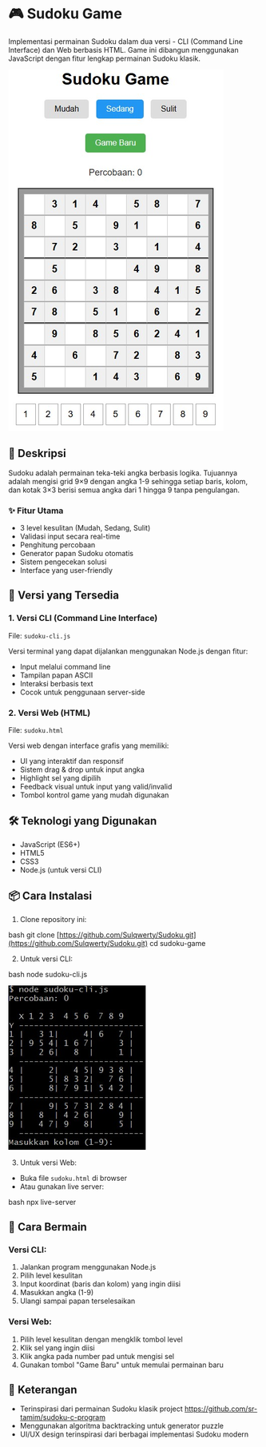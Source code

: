 # 🎮 Sudoku Game

Implementasi permainan Sudoku dalam dua versi - CLI (Command Line Interface) dan Web berbasis HTML. Game ini dibangun menggunakan JavaScript dengan fitur lengkap permainan Sudoku klasik.

![Screenshot Game Sudoku](img/sudoku_html.jpg)

## 📝 Deskripsi

Sudoku adalah permainan teka-teki angka berbasis logika. Tujuannya adalah mengisi grid 9×9 dengan angka 1-9 sehingga setiap baris, kolom, dan kotak 3×3 berisi semua angka dari 1 hingga 9 tanpa pengulangan.

### ✨ Fitur Utama

- 3 level kesulitan (Mudah, Sedang, Sulit)
- Validasi input secara real-time
- Penghitung percobaan
- Generator papan Sudoku otomatis
- Sistem pengecekan solusi
- Interface yang user-friendly

## 🚀 Versi yang Tersedia

### 1. Versi CLI (Command Line Interface)
File: `sudoku-cli.js`

Versi terminal yang dapat dijalankan menggunakan Node.js dengan fitur:
- Input melalui command line
- Tampilan papan ASCII
- Interaksi berbasis text
- Cocok untuk penggunaan server-side

### 2. Versi Web (HTML)
File: `sudoku.html`

Versi web dengan interface grafis yang memiliki:
- UI yang interaktif dan responsif
- Sistem drag & drop untuk input angka
- Highlight sel yang dipilih
- Feedback visual untuk input yang valid/invalid
- Tombol kontrol game yang mudah digunakan

## 🛠️ Teknologi yang Digunakan

- JavaScript (ES6+)
- HTML5
- CSS3
- Node.js (untuk versi CLI)

## 📦 Cara Instalasi

1. Clone repository ini: 

bash
git clone [https://github.com/Sulqwerty/Sudoku.git](https://github.com/Sulqwerty/Sudoku.git)
cd sudoku-game

2. Untuk versi CLI:

bash
node sudoku-cli.js

![Screenshot Game Sudoku](img/sudoku_cli.jpg)

3. Untuk versi Web:
- Buka file `sudoku.html` di browser
- Atau gunakan live server:

bash
npx live-server


## 🎯 Cara Bermain

### Versi CLI:
1. Jalankan program menggunakan Node.js
2. Pilih level kesulitan
3. Input koordinat (baris dan kolom) yang ingin diisi
4. Masukkan angka (1-9)
5. Ulangi sampai papan terselesaikan

### Versi Web:
1. Pilih level kesulitan dengan mengklik tombol level
2. Klik sel yang ingin diisi
3. Klik angka pada number pad untuk mengisi sel
4. Gunakan tombol "Game Baru" untuk memulai permainan baru

## 🙏 Keterangan

- Terinspirasi dari permainan Sudoku klasik project https://github.com/sr-tamim/sudoku-c-program
- Menggunakan algoritma backtracking untuk generator puzzle
- UI/UX design terinspirasi dari berbagai implementasi Sudoku modern

